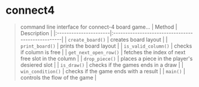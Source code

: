 # connect4

> command line interface for connect-4 board game...
| Method                | Description                                       |
|:----------------------|:--------------------------------------------------|
| `create_board()`      | creates board layout                              |
| `print_board()`       | prints the board layout                           |
| `is_valid_column()`   | checks if column is free                          |
| `get_next_open_row()` | fetches the index of next free slot in the column |
| `drop_piece()`        | places a piece in the player's desiered slot      |
| `is_draw()`           | checks if the games ends in a draw                |
| `win_condition()`     | checks if the game ends with a result             |
| `main()`              | controls the flow of the game                     |

